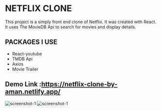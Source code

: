 # NETFLIX CLONE

This project is a simply front end clone of Netflix. It was created with React. It uses The MovieDB Api to search for movies and display details.

## PACKAGES I USE

* React-youtube
* TMDB Api
* Axios
* Movie Trailer



## Demo Link :https://netflix-clone-by-aman.netlify.app/

![screenshot-1](https://user-images.githubusercontent.com/22106880/147141573-1865cb4e-5adc-46c5-9256-6c3e8d509a23.png)
![screenshot-1](https://user-images.githubusercontent.com/22106880/147141729-fbf38f29-6468-45bb-9068-c6b4183eac79.png)
